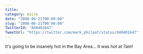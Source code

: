 ```yaml
---
title: 
category: micro
date: "2008-06-21T00:00:00"
slug: "2008-06-21T00:00:00"
TwitterId: "840401647"
TweetUrl: "https://twitter.com/mark_philpot/status/840401647"
---
```


It's going to be insanely hot in the Bay Area... It was hot at 7am!
